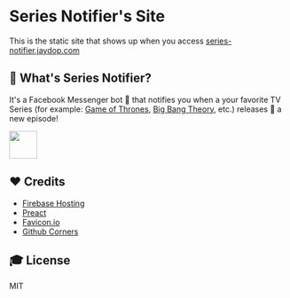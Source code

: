 # Series Notifier's Site

This is the static site that shows up when you access [series-notifier.jaydop.com](https://series-notifier.jaydp.com)

## 🤔 What's Series Notifier?

It's a Facebook Messenger bot 🤖 that notifies you when a your favorite TV Series (for example: [Game of Thrones](http://www.imdb.com/title/tt0944947/), [Big Bang Theory](http://www.imdb.com/title/tt0898266/), etc.) releases 🚀 a new episode!

<a href="https://m.me/snbot">
<img src="https://s23.postimg.org/lx7vvkugb/try_it_now_button.png" height="50px"/>
</a>

## ❤️ Credits

* [Firebase Hosting](https://firebase.google.com/docs/hosting)
* [Preact](https://preactjs.com)
* [Favicon.io](https://favicon.io)
* [Github Corners](https://github.com/tholman/github-corners)

## 🎓 License

MIT
